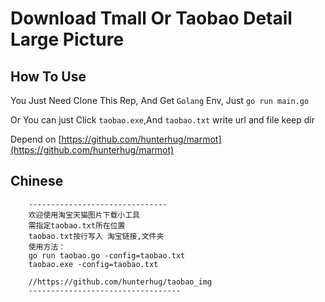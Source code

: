 # Download Tmall Or Taobao Detail Large Picture

## How To Use

You Just Need Clone This Rep, And Get `Golang` Env, Just `go run main.go`

Or You can just Click `taobao.exe`,And `taobao.txt` write url and file keep dir

Depend on [https://github.com/hunterhug/marmot](https://github.com/hunterhug/marmot)

## Chinese

```
	-------------------------------
	欢迎使用淘宝天猫图片下载小工具
	需指定taobao.txt所在位置
	taobao.txt按行写入 淘宝链接,文件夹
	使用方法：
	go run taobao.go -config=taobao.txt
	taobao.exe -config=taobao.txt

	//https://github.com/hunterhug/taobao_img
	----------------------------------
```